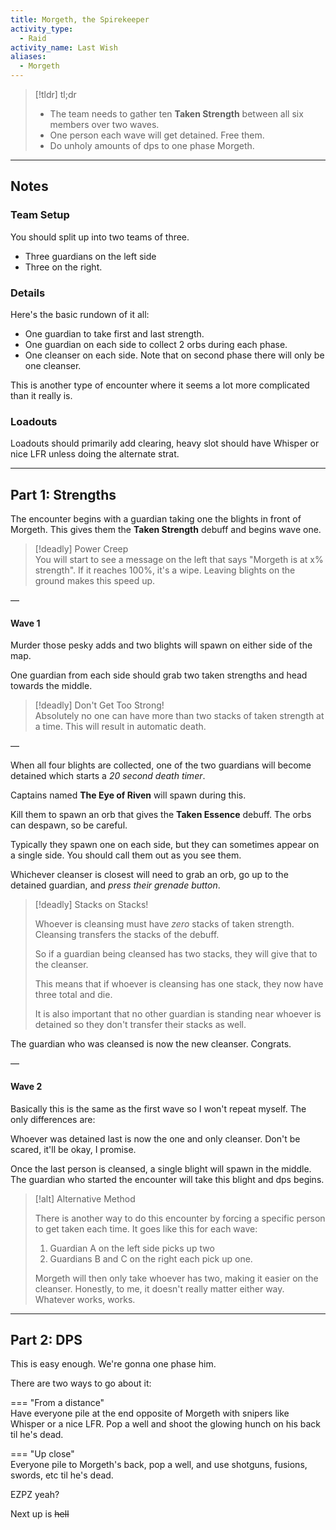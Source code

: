 ```yaml
---
title: Morgeth, the Spirekeeper  
activity_type:
  - Raid
activity_name: Last Wish  
aliases:
  - Morgeth
---
```


> [!tldr] tl;dr  
>
> - The team needs to gather ten **Taken Strength** between all six members over two waves.  
> - One person each wave will get detained. Free them.  
> - Do unholy amounts of dps to one phase Morgeth.  

----  
  

## Notes  

### Team Setup  

  
You should split up into two teams of three.  
 - Three guardians on the left side  
 - Three on the right.  
  

### Details  

  
Here's the basic rundown of it all:  
- One guardian to take first and last strength.  
- One guardian on each side to collect 2 orbs during each phase.  
- One cleanser on each side. Note that on second phase there will only be one cleanser.  
  
This is another type of encounter where it seems a lot more complicated than it really is.  
  

### Loadouts  

  
Loadouts should primarily add clearing, heavy slot should have Whisper or nice LFR unless doing the alternate strat.  
  
---

## Part 1: Strengths  

  
The encounter begins with a guardian taking one the blights in front of Morgeth. This gives them the **Taken Strength** debuff and begins wave one.  

> [!deadly] Power Creep  
> You will start to see a message on the left that says "Morgeth is at x% strength". If it reaches 100%, it's a wipe. Leaving blights on the ground makes this speed up.  

—  
  

#### Wave 1  

  
Murder those pesky adds and two blights will spawn on either side of the map.  
  
One guardian from each side should grab two taken strengths and head towards the middle.  

> [!deadly] Don't Get Too Strong!  
> Absolutely no one can have more than two stacks of taken strength at a time. This will result in automatic death.  

—  
  
When all four blights are collected, one of the two guardians will become detained which starts a *20 second death timer*.  
  
Captains named **The Eye of Riven** will spawn during this.  
  
Kill them to spawn an orb that gives the **Taken Essence** debuff. The orbs can despawn, so be careful.  
   
Typically they spawn one on each side, but they can sometimes appear on a single side. You should call them out as you see them.  
   
Whichever cleanser is closest will need to grab an orb, go up to the detained guardian, and *press their grenade button*.  

> [!deadly] Stacks on Stacks!  
>
> Whoever is cleansing must have *zero* stacks of taken strength. Cleansing transfers the stacks of the debuff.  
>
> So if a guardian being cleansed has two stacks, they will give that to the cleanser.  
>
> This means that if whoever is cleansing has one stack, they now have three total and die.  
>
> It is also important that no other guardian is standing near whoever is detained so they don't transfer their stacks as well.  

The guardian who was cleansed is now the new cleanser. Congrats.  
  
—  
  

#### Wave 2  

  
Basically this is the same as the first wave so I won't repeat myself. The only differences are:  
  
Whoever was detained last is now the one and only cleanser. Don't be scared, it'll be okay, I promise.  
   
Once the last person is cleansed, a single blight will spawn in the middle. The guardian who started the encounter will take this blight and dps begins.  

> [!alt] Alternative Method  
>
> There is another way to do this encounter by forcing a specific person to get taken each time. It goes like this for each wave:  
>
> 1. Guardian A on the left side picks up two  
> 2. Guardians B and C on the right each pick up one.  
>
> Morgeth will then only take whoever has two, making it easier on the cleanser. Honestly, to me, it doesn't really matter either way. Whatever works, works.  

----  
  

## Part 2: DPS  

  
This is easy enough. We're gonna one phase him.  
  
There are two ways to go about it:  
  
=== "From a distance"  
	Have everyone pile at the end opposite of Morgeth with snipers like Whisper or a nice LFR. Pop a well and shoot the glowing hunch on his back til he's dead.
  
=== "Up close"  
	Everyone pile to Morgeth's back, pop a well, and use shotguns, fusions, swords, etc til he's dead.  
  
EZPZ yeah?  
  
Next up is ~~hell~~